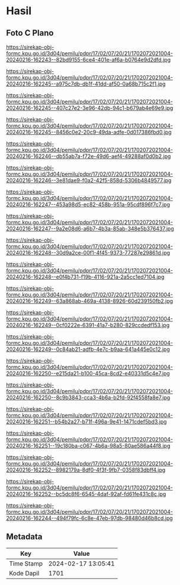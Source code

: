 # Hasil

## Foto C Plano

https://sirekap-obj-formc.kpu.go.id/3d04/pemilu/pdpr/17/02/07/20/21/1702072021004-20240216-162243--82bd9155-6ce4-401e-af6a-b0764e9d2dfd.jpg

https://sirekap-obj-formc.kpu.go.id/3d04/pemilu/pdpr/17/02/07/20/21/1702072021004-20240216-162245--a975c7db-db1f-41dd-af50-0a68b715c2f1.jpg

https://sirekap-obj-formc.kpu.go.id/3d04/pemilu/pdpr/17/02/07/20/21/1702072021004-20240216-162245--407c27e2-3e96-42db-94c1-b679ab4e69e9.jpg

https://sirekap-obj-formc.kpu.go.id/3d04/pemilu/pdpr/17/02/07/20/21/1702072021004-20240216-162245--8456c0e2-20c9-49da-adfe-0d017386fbd0.jpg

https://sirekap-obj-formc.kpu.go.id/3d04/pemilu/pdpr/17/02/07/20/21/1702072021004-20240216-162246--db55ab7a-f72e-49d6-aef4-49288af0d0b2.jpg

https://sirekap-obj-formc.kpu.go.id/3d04/pemilu/pdpr/17/02/07/20/21/1702072021004-20240216-162246--3e81dae9-f0a2-42f5-858d-5306b4849577.jpg

https://sirekap-obj-formc.kpu.go.id/3d04/pemilu/pdpr/17/02/07/20/21/1702072021004-20240216-162247--453a98d5-ec82-458b-951a-95cdf896f7c7.jpg

https://sirekap-obj-formc.kpu.go.id/3d04/pemilu/pdpr/17/02/07/20/21/1702072021004-20240216-162247--9a2e08d6-a6b7-4b3a-85ab-348e5b376437.jpg

https://sirekap-obj-formc.kpu.go.id/3d04/pemilu/pdpr/17/02/07/20/21/1702072021004-20240216-162248--30d9a2ce-00f1-4f45-9373-77287e29861d.jpg

https://sirekap-obj-formc.kpu.go.id/3d04/pemilu/pdpr/17/02/07/20/21/1702072021004-20240216-162248--e0f4b731-f19b-4116-921a-2a5cc1ed7104.jpg

https://sirekap-obj-formc.kpu.go.id/3d04/pemilu/pdpr/17/02/07/20/21/1702072021004-20240216-162249--63a868ab-469a-4138-8926-60d239150fb2.jpg

https://sirekap-obj-formc.kpu.go.id/3d04/pemilu/pdpr/17/02/07/20/21/1702072021004-20240216-162249--0cf0222e-6391-41a7-b280-829ccdedf153.jpg

https://sirekap-obj-formc.kpu.go.id/3d04/pemilu/pdpr/17/02/07/20/21/1702072021004-20240216-162249--0c84ab21-adfb-4e7c-b9aa-641a445e0c12.jpg

https://sirekap-obj-formc.kpu.go.id/3d04/pemilu/pdpr/17/02/07/20/21/1702072021004-20240216-162250--e215da21-b100-45ca-8cd2-e40331d5c4e7.jpg

https://sirekap-obj-formc.kpu.go.id/3d04/pemilu/pdpr/17/02/07/20/21/1702072021004-20240216-162250--8c9b3843-cca3-4b6a-b2fd-92f4558fa8e7.jpg

https://sirekap-obj-formc.kpu.go.id/3d04/pemilu/pdpr/17/02/07/20/21/1702072021004-20240216-162251--b54b2a27-b71f-496a-9e41-1471cdef5bd3.jpg

https://sirekap-obj-formc.kpu.go.id/3d04/pemilu/pdpr/17/02/07/20/21/1702072021004-20240216-162251--19c180ba-c067-4b6a-98a5-80ae586a44f8.jpg

https://sirekap-obj-formc.kpu.go.id/3d04/pemilu/pdpr/17/02/07/20/21/1702072021004-20240216-162252--8982179a-8df0-4f3f-9fb7-0358f83dbff4.jpg

https://sirekap-obj-formc.kpu.go.id/3d04/pemilu/pdpr/17/02/07/20/21/1702072021004-20240216-162252--bc5dc8f6-6545-4daf-92af-fd61fe431c8c.jpg

https://sirekap-obj-formc.kpu.go.id/3d04/pemilu/pdpr/17/02/07/20/21/1702072021004-20240216-162244--494f79fc-6c8e-47eb-97db-98480d46b8cd.jpg


## Metadata

| Key        | Value               |
| ---------- | ------------------- |
| Time Stamp | 2024-02-17 13:05:41 |
| Kode Dapil | 1701                |




